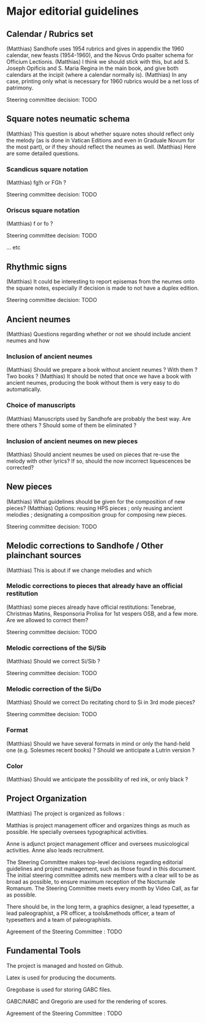 # Major editorial guidelines

## Calendar / Rubrics set

(Matthias) Sandhofe uses 1954 rubrics and gives in appendix the 1960 calendar, new feasts (1954-1960), and the Novus Ordo psalter schema for Officium Lectionis.
(Matthias) I think we should stick with this, but add S. Joseph Opificis and S. Maria Regina in the main book, and give both calendars at the incipit (where a calendar normally is).
(Matthias) In any case, printing only what is necessary for 1960 rubrics would be a net loss of patrimony.

Steering committee decision: TODO

## Square notes neumatic schema

(Matthias) This question is about whether square notes should reflect only the melody (as is done in Vatican Editions and even in Graduale Novum for the most part), or if they should reflect the neumes as well.
(Matthias) Here are some detailed questions.

### Scandicus square notation

(Matthias) fg!h or FGh ?

Steering committee decision: TODO

### Oriscus square notation

(Matthias) f or fo ?

Steering committee decision: TODO

... etc

## Rhythmic signs

(Matthias) It could be interesting to report episemas from the neumes onto the square notes, especially if decision is made to not have a duplex edition.

Steering committee decision: TODO

## Ancient neumes

(Matthias) Questions regarding whether or not we should include ancient neumes and how

### Inclusion of ancient neumes

(Matthias) Should we prepare a book without ancient neumes ? With them ? Two books ?
(Matthias) It should be noted that once we have a book with ancient neumes, producing the book without them is very easy to do automatically.

### Choice of manuscripts

(Matthias) Manuscripts used by Sandhofe are probably the best way. Are there others ? Should some of them be eliminated ?

### Inclusion of ancient neumes on new pieces

(Matthias) Should ancient neumes be used on pieces that re-use the melody with other lyrics? If so, should the now incorrect liquescences be corrected?

## New pieces

(Matthias) What guidelines should be given for the composition of new pieces?
(Matthias) Options: reusing HPS pieces ; only reusing ancient melodies ; designating a composition group for composing new pieces.

Steering committee decision: TODO

## Melodic corrections to Sandhofe / Other plainchant sources

(Matthias) This is about if we change melodies and which

### Melodic corrections to pieces that already have an official restitution

(Matthias) some pieces already have official restitutions: Tenebrae, Christmas Matins, Responsoria Prolixa for 1st vespers OSB, and a few more. Are we allowed to correct them?

Steering committee decision: TODO

### Melodic corrections of the Si/Sib

(Matthias) Should we correct Si/Sib ?

Steering committee decision: TODO

### Melodic correction of the Si/Do

(Matthias) Should we correct Do recitating chord to Si in 3rd mode pieces?

Steering committee decision: TODO

### Format

(Matthias) Should we have several formats in mind or only the hand-held one (e.g. Solesmes recent books) ? Should we anticipate a Lutrin version ?

### Color

(Matthias) Should we anticipate the possibility of red ink, or only black ?

## Project Organization

(Matthias) The project is organized as follows : 

Matthias is project management officer and organizes things as much as possible. He specially oversees typographical activities. 

Anne is adjunct project management officer and oversees musicological activities.  Anne also leads recruitment.

The Steering Committee makes top-level decisions regarding editorial guidelines and project management, such as those found in this document. The initial steering committee admits new members with a clear will to be as broad as possible, to ensure maximum reception of the Nocturnale Romanum. The Steering Committee meets every month by Video Call, as far as possible.

There should be, in the long term, a graphics designer, a lead typesetter, a lead paleographist, a PR officer, a tools&methods officer, a team of typesetters and a team of paleographists.

Agreement of the Steering Committee : TODO

## Fundamental Tools

The project is managed and hosted on Github.

Latex is used for producing the documents.

Gregobase is used for storing GABC files.

GABC/NABC and Gregorio are used for the rendering of scores.

Agreement of the Steering Committee : TODO
